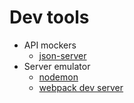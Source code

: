# Dev tools

* API mockers
    * [json-server](https://www.npmjs.com/package/json-server)
* Server emulator
    * [nodemon](https://www.npmjs.com/package/nodemon)
    * [webpack dev server](https://www.npmjs.com/package/webpack-dev-server)    
